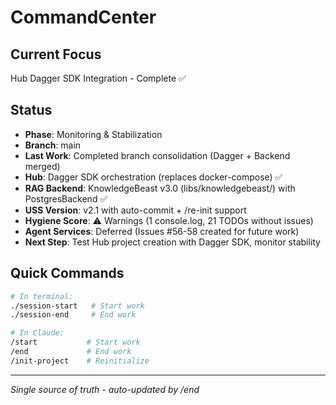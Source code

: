 # CommandCenter

## Current Focus
Hub Dagger SDK Integration - Complete ✅

## Status
- **Phase**: Monitoring & Stabilization
- **Branch**: main
- **Last Work**: Completed branch consolidation (Dagger + Backend merged)
- **Hub**: Dagger SDK orchestration (replaces docker-compose) ✅
- **RAG Backend**: KnowledgeBeast v3.0 (libs/knowledgebeast/) with PostgresBackend ✅
- **USS Version**: v2.1 with auto-commit + /re-init support
- **Hygiene Score**: ⚠️ Warnings (1 console.log, 21 TODOs without issues)
- **Agent Services**: Deferred (Issues #56-58 created for future work)
- **Next Step**: Test Hub project creation with Dagger SDK, monitor stability

## Quick Commands
```bash
# In terminal:
./session-start   # Start work
./session-end     # End work

# In Claude:
/start           # Start work
/end             # End work
/init-project    # Reinitialize
```

---
*Single source of truth - auto-updated by /end*
